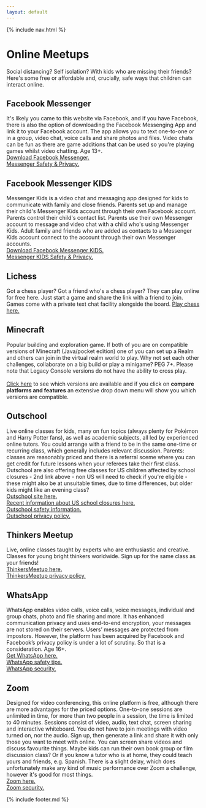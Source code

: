 ```yaml
---
layout: default
---
```


{% include nav.html %}

# Online Meetups
Social distancing? Self isolation? With kids who are missing their friends? Here's some free or affordable and, crucially, safe ways that children can interact online.



## Facebook Messenger
It's likely you came to this website via Facebook, and if you have Facebook, there is also the option of downloading the Facebook Messenging App and link it to your Facebook account. The app allows you to text one-to-one or in a group, video chat, voice calls and share photos and files. Video chats can be fun as there are game additions that can be used so you're playing games whilst video chatting. Age 13+.
<br>[Download Facebook Messenger.](https://www.messenger.com)
<br>[Messenger Safety & Privacy.](https://www.messenger.com/privacy)

## Facebook Messenger KIDS
Messenger Kids is a video chat and messaging app designed for kids to communicate with family and close friends. Parents set up and manage their child's Messenger Kids account through their own Facebook account.
Parents control their child's contact list. Parents use their own Messenger account to message and video chat with a child who's using Messenger Kids.
Adult family and friends who are added as contacts to a Messenger Kids account connect to the account through their own Messenger accounts.
<br>[Download Facebook Messenger KIDS.](https://messengerkids.com)
<br>[Messenger KIDS Safety & Privacy.](https://www.facebook.com/legal/messengerkids/privacypolicy?version=2020)

## Lichess
Got a chess player? Got a friend who's a chess player? They can play online for free here. Just start a game and share the link with a friend to join. Games come with a private text chat facility alongside the board. [Play chess here.](https://lichess.org)

## Minecraft
Popular building and exploration game. If both of you are on compatible versions of Minecraft (Java/pocket edition) one of you can set up a Realm and others can join in the virtual realm world to play. Why not set each other challenges, collaborate on a big build or play a minigame? PEG 7+. Please note that Legacy Console versions do not have the ability to cross play.
<br>
<br>[Click here](https://www.minecraft.net/en-us/get-minecraft#) to see which versions are available and if you click on **compare platforms and features** an extensive drop down menu will show you which versions are compatible.

## Outschool
Live online classes for kids, many on fun topics (always plenty for Pokémon and Harry Potter fans), as well as academic subjects, all led by experienced online tutors. You could arrange with a friend to be in the same one-time or recurring class, which generally includes relevant discussion. Parents: classes are reasonably priced and there is a referral sceme where you can get credit for future lessons when your referees take their first class. Outschool are also offering free classes for US children affected by school closures - 2nd link above - non US will need to check if you're eligible - these might also be at unsuitable times, due to time differences, but older kids might like an evening class?
<br>[Outschool site here.](https://outschool.com)
<br>[Recent information about US school closures here.](https://outschool.com/2020-school-closures-offer#abk7oxddjo)
<br>[Outschool safety information.](https://outschool.com/trust#usbmFikeN4)
<br>[Outschool privacy policy.](https://outschool.com/privacy#usbmFikeN4)

## Thinkers Meetup
Live, online classes taught by experts who are enthusiastic and creative. Classes for young bright thinkers worldwide. Sign up for the same class as your friends!
<br>[ThinkersMeetup here.](https://www.thinkersmeetup.com)
<br>[ThinkersMeetup privacy policy.](https://www.thinkersmeetup.com/tmu-s-privacy-policy)

## WhatsApp
WhatsApp enables video calls, voice calls, voice messages, individual and group chats, photo and file sharing and more. It has enhanced communication privacy and uses end-to-end encryption, your messages are not stored on their servers. Users’ messages are protected from impostors. However, the platform has been acquired by Facebook and Facebook’s privacy policy is under a lot of scrutiny. So that is a consideration. Age 16+.
<br>[Get WhatsApp here.](https://www.whatsapp.com/download)
<br>[WhatsApp safety tips.](https://www.whatsapp.com/safety)
<br>[WhatsApp security.](https://www.whatsapp.com/security/)

## Zoom
Designed for video conferencing, this online platform is free, although there are more advantages for the priced options. One-to-one sessions are unlimited in time, for more than two people in a session, the time is limited to 40 minutes. Sessions consist of video, audio, text chat, screen sharing and interactive whiteboard. You do not have to join meetings with video turned on, nor the audio. Sign up, then generate a link and share it with only those you want to meet with online. You can screen share videos and discuss favourite things. Maybe kids can run their own book group or film discussion class? Or if you know a tutor who is at home, they could teach yours and friends, e.g. Spanish. There is a slight delay, which does unfortunately make any kind of music performance over Zoom a challenge, however it's good for most things.
<br>[Zoom here.](https://zoom.us)
<br>[Zoom security.](https://zoom.us/security)

{% include footer.md %}
